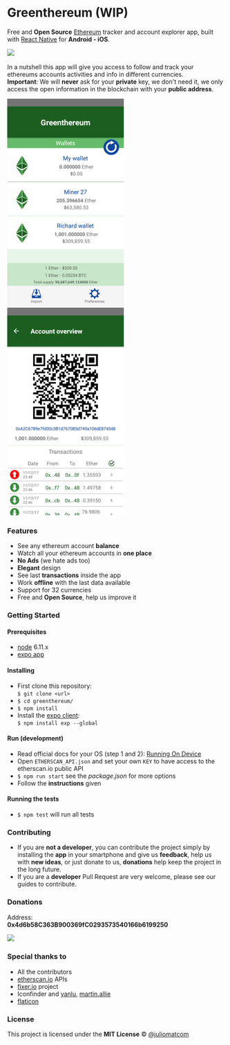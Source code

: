 # Greenthereum (WIP)

Free and **Open Source** [Ethereum](https://ethereum.org/) tracker and account explorer app, built with [React Native](https://facebook.github.io/react-native/) for **Android - iOS**.     

[![](https://circleci.com/gh/greenthereum/greenthereum.png?style=shield&circle-token=322df9b993df441bf6c2cfe94b9d7101632bfe2e)](https://circleci.com/gh/greenthereum/greenthereum)   

In a nutshell this app will give you access to follow and track your ethereums accounts activities and info in different currencies.  
**Important**: We will **never** ask for your **private** key, we don't need it, we only access the open information in the blockchain with your **public address**.

![](assets/pictures/wallets-for-readme.png)
![](assets/pictures/wallet-overview-for-readme.png)   

### Features
- See any ethereum account **balance**
- Watch all your ethereum accounts in **one place**
- **No Ads** (we hate ads too)
- **Elegant** design
- See last **transactions** inside the app
- Work **offline** with the last data available
- Support for 32 currencies
- Free and **Open Source**, help us improve it


### Getting Started

#### Prerequisites
- [node](https://nodejs.org/en/download/) 6.11.x
- [expo app](https://play.google.com/store/apps/details?id=host.exp.exponent&referrer=www)

#### Installing
- First clone this repository:   
  `$ git clone <url>`   
- `$ cd greenthereum/`
- `$ npm install`
- Install the [expo client](https://expo.io/):  
  `$ npm install exp --global`

#### Run (development)
- Read official docs for your OS (step 1 and 2): [Running On Device](https://facebook.github.io/react-native/docs/running-on-device.html)
- Open `ETHERSCAN_API.json` and set your own `KEY` to have access to the etherscan.io public API
- `$ npm run start` see the *package.json* for more options
- Follow the **instructions** given

#### Running the tests
- `$ npm test` will run all tests

### Contributing
- If you are **not a developer**, you can contribute the project simply by installing the **app** in your smartphone and give us **feedback**, help us with **new ideas**, or just donate to us, **donations** help keep the project in the long future.
- If you are a **developer** Pull Request are very welcome, please see our guides to contribute.

### Donations
Address:  
**0x4d6b58C363B900369fC0293573540166b6199250**  

![](assets/pictures/qr-donations.png)

### Special thanks to
- All the contributors
- [etherscan.io](https://etherscan.io/) APIs
- [fixer.io](https://github.com/hakanensari/fixer) project
- Iconfinder and [yanlu](https://www.iconfinder.com/yanlu), [martin.allie](https://www.iconfinder.com/martin.allien)  
- [flaticon](https://www.flaticon.com/)
### License

This project is licensed under the **MIT License** © [@juliomatcom](https://twitter.com/juliomatcom)
